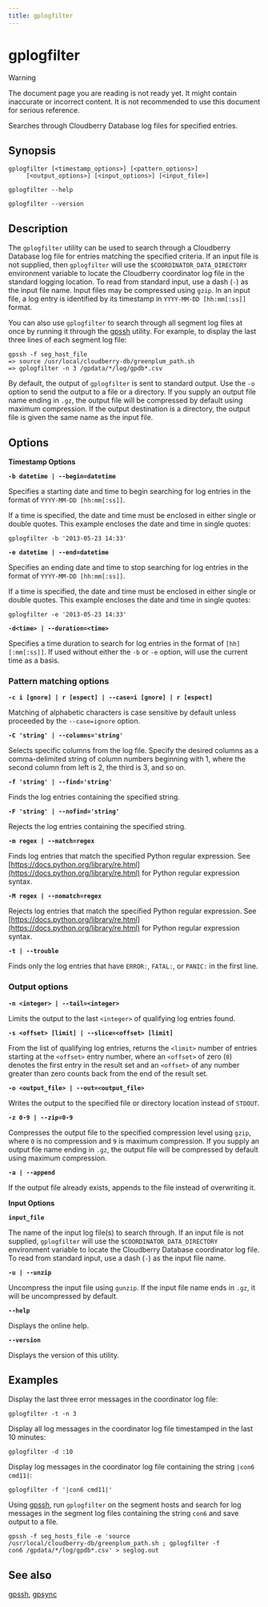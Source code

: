 ```yaml
---
title: gplogfilter
---
```


# gplogfilter

> [!WARNING]
> The document page you are reading is not ready yet. It might contain inaccurate or incorrect content. It is not recommended to use this document for serious reference.

Searches through Cloudberry Database log files for specified entries.

## Synopsis

```shell
gplogfilter [<timestamp_options>] [<pattern_options>] 
     [<output_options>] [<input_options>] [<input_file>] 

gplogfilter --help 

gplogfilter --version
```

## Description

The `gplogfilter` utility can be used to search through a Cloudberry Database log file for entries matching the specified criteria. If an input file is not supplied, then `gplogfilter` will use the `$COORDINATOR_DATA_DIRECTORY` environment variable to locate the Cloudberry coordinator log file in the standard logging location. To read from standard input, use a dash (`-`) as the input file name. Input files may be compressed using `gzip`. In an input file, a log entry is identified by its timestamp in `YYYY-MM-DD [hh:mm[:ss]]` format.

You can also use `gplogfilter` to search through all segment log files at once by running it through the [gpssh](/docs/db-utilities/db-util-gpssh.md) utility. For example, to display the last three lines of each segment log file:

```shell
gpssh -f seg_host_file
=> source /usr/local/cloudberry-db/greenplum_path.sh
=> gplogfilter -n 3 /gpdata/*/log/gpdb*.csv
```

By default, the output of `gplogfilter` is sent to standard output. Use the `-o` option to send the output to a file or a directory. If you supply an output file name ending in `.gz`, the output file will be compressed by default using maximum compression. If the output destination is a directory, the output file is given the same name as the input file.

## Options

**Timestamp Options**

**`-b datetime | --begin=datetime`**

Specifies a starting date and time to begin searching for log entries in the format of `YYYY-MM-DD [hh:mm[:ss]]`.

If a time is specified, the date and time must be enclosed in either single or double quotes. This example encloses the date and time in single quotes:

```shell
gplogfilter -b '2013-05-23 14:33'
```

**`-e datetime | --end=datetime`**

Specifies an ending date and time to stop searching for log entries in the format of `YYYY-MM-DD [hh:mm[:ss]]`.

If a time is specified, the date and time must be enclosed in either single or double quotes. This example encloses the date and time in single quotes:

```shell
gplogfilter -e '2013-05-23 14:33' 
```

**`-d<time> | --duration=<time>`**

Specifies a time duration to search for log entries in the format of `[hh][:mm[:ss]]`. If used without either the `-b` or `-e` option, will use the current time as a basis.

### Pattern matching options

**`-c i [gnore] | r [espect] | --case=i [gnore] | r [espect]`**

Matching of alphabetic characters is case sensitive by default unless proceeded by the `--case=ignore` option.

**`-C 'string' | --columns='string'`**

Selects specific columns from the log file. Specify the desired columns as a comma-delimited string of column numbers beginning with 1, where the second column from left is 2, the third is 3, and so on.

**`-f 'string' | --find='string'`**

Finds the log entries containing the specified string.

**`-F 'string' | --nofind='string'`**

Rejects the log entries containing the specified string.

**`-m regex | --match=regex`**

Finds log entries that match the specified Python regular expression. See [https://docs.python.org/library/re.html](https://docs.python.org/library/re.html) for Python regular expression syntax.

**`-M regex | --nomatch=regex`**

Rejects log entries that match the specified Python regular expression. See [https://docs.python.org/library/re.html](https://docs.python.org/library/re.html) for Python regular expression syntax.

**`-t | --trouble`**

Finds only the log entries that have `ERROR:`, `FATAL:`, or `PANIC:` in the first line.

### Output options

**`-n <integer> | --tail=<integer>`**

Limits the output to the last `<integer>` of qualifying log entries found.

**`-s <offset> [limit] | --slice=<offset> [limit]`**

From the list of qualifying log entries, returns the `<limit>` number of entries starting at the `<offset>` entry number, where an `<offset>` of zero (`0`) denotes the first entry in the result set and an `<offset>` of any number greater than zero counts back from the end of the result set.

**`-o <output_file> | --out=<output_file>`**

Writes the output to the specified file or directory location instead of `STDOUT`.

**`-z 0-9 | --zip=0-9`**

Compresses the output file to the specified compression level using `gzip`, where `0` is no compression and `9` is maximum compression. If you supply an output file name ending in `.gz`, the output file will be compressed by default using maximum compression.

**`-a | --append`**

If the output file already exists, appends to the file instead of overwriting it.

**Input Options**

**`input_file`**

The name of the input log file(s) to search through. If an input file is not supplied, `gplogfilter` will use the `$COORDINATOR_DATA_DIRECTORY` environment variable to locate the Cloudberry Database coordinator log file. To read from standard input, use a dash (`-`) as the input file name.

**`-u | --unzip`**

Uncompress the input file using `gunzip`. If the input file name ends in `.gz`, it will be uncompressed by default.

**`--help`**

Displays the online help.

**`--version`**

Displays the version of this utility.

## Examples

Display the last three error messages in the coordinator log file:

```shell
gplogfilter -t -n 3
```

Display all log messages in the coordinator log file timestamped in the last 10 minutes:

```shell
gplogfilter -d :10
```

Display log messages in the coordinator log file containing the string `|con6 cmd11|`:

```shell
gplogfilter -f '|con6 cmd11|'
```

Using [gpssh](/docs/db-utilities/db-util-gpssh.md), run `gplogfilter` on the segment hosts and search for log messages in the segment log files containing the string `con6` and save output to a file.

```shell
gpssh -f seg_hosts_file -e 'source 
/usr/local/cloudberry-db/greenplum_path.sh ; gplogfilter -f 
con6 /gpdata/*/log/gpdb*.csv' > seglog.out
```

## See also

[gpssh](/docs/db-utilities/db-util-gpssh.md), [gpsync](/docs/db-utilities/db-util-gpsync.md)
